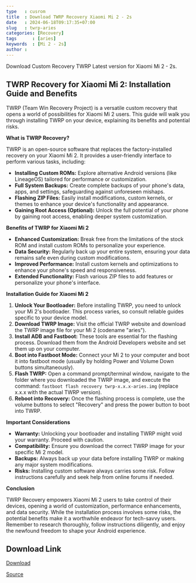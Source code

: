 ```yaml
---
type   : cusrom
title  : Download TWRP Recovery Xiaomi Mi 2 - 2s
date   : 2024-06-18T09:17:35+07:00
slug   : twrp-aries
categories: [Recovery]
tags      : [aries]
keywords  : [Mi 2 - 2s]
author : 
---
```


Download Custom Recovery TWRP Latest version for Xiaomi Mi 2 - 2s.

## TWRP Recovery for Xiaomi Mi 2: Installation Guide and Benefits

TWRP (Team Win Recovery Project) is a versatile custom recovery that opens a world of possibilities for Xiaomi Mi 2 users. This guide will walk you through installing TWRP on your device, explaining its benefits and potential risks.

**What is TWRP Recovery?**

TWRP is an open-source software that replaces the factory-installed recovery on your Xiaomi Mi 2. It provides a user-friendly interface to perform various tasks, including:

* **Installing Custom ROMs:** Explore alternative Android versions (like LineageOS) tailored for performance or customization.
* **Full System Backups:** Create complete backups of your phone's data, apps, and settings, safeguarding against unforeseen mishaps.
* **Flashing ZIP Files:** Easily install modifications, custom kernels, or themes to enhance your device's functionality and appearance.
* **Gaining Root Access (Optional):** Unlock the full potential of your phone by gaining root access, enabling deeper system customization.

**Benefits of TWRP for Xiaomi Mi 2**

* **Enhanced Customization:** Break free from the limitations of the stock ROM and install custom ROMs to personalize your experience.
* **Data Security:** Regularly back up your entire system, ensuring your data remains safe even during custom modifications.
* **Improved Performance:** Install custom kernels and optimizations to enhance your phone's speed and responsiveness.
* **Extended Functionality:** Flash various ZIP files to add features or personalize your phone's interface.

**Installation Guide for Xiaomi Mi 2**

1. **Unlock Your Bootloader:** Before installing TWRP, you need to unlock your Mi 2's bootloader. This process varies, so consult reliable guides specific to your device model.
2. **Download TWRP Image:** Visit the official TWRP website and download the TWRP image file for your Mi 2 (codename "aries").
3. **Install ADB and Fastboot:** These tools are essential for the flashing process. Download them from the Android Developers website and set them up on your computer.
4. **Boot into Fastboot Mode:** Connect your Mi 2 to your computer and boot it into fastboot mode (usually by holding Power and Volume Down buttons simultaneously).
5. **Flash TWRP:** Open a command prompt/terminal window, navigate to the folder where you downloaded the TWRP image, and execute the command: `fastboot flash recovery twrp-x.x.x-aries.img` (replace x.x.x with the actual TWRP version).
6. **Reboot into Recovery:** Once the flashing process is complete, use the volume buttons to select "Recovery" and press the power button to boot into TWRP.

**Important Considerations**

* **Warranty:** Unlocking your bootloader and installing TWRP might void your warranty. Proceed with caution.
* **Compatibility:** Ensure you download the correct TWRP image for your specific Mi 2 model.
* **Backups:** Always back up your data before installing TWRP or making any major system modifications.
* **Risks:** Installing custom software always carries some risk. Follow instructions carefully and seek help from online forums if needed.

**Conclusion**

TWRP Recovery empowers Xiaomi Mi 2 users to take control of their devices, opening a world of customization, performance enhancements, and data security. While the installation process involves some risks, the potential benefits make it a worthwhile endeavor for tech-savvy users. Remember to research thoroughly, follow instructions diligently, and enjoy the newfound freedom to shape your Android experience.


## Download Link
[Download](https://dl.twrp.me/aries)

[Source](https://twrp.me/xiaomi/xiaomimi22s.html)


